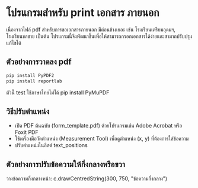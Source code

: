 # โปรแกรมสำหรับ print เอกสาร ภายนอก
เนื่องจากไฟล์ pdf สำหรับการขอเอกสารภายนอก มีค่อนข้างเยอะ เช่น โรงเรียนเตรียมอุดมฯ, โรงเรียนชลชาย เป็นต้น
โปรแกรมนี้จึงพัฒนาขึ้นเพื่อให้สามารถกรอกเอกสารได้ง่ายและสามาถปรับปรุงแก้ไขได้
## ตัวอย่างการวาดลง pdf
```python
pip install PyPDF2
pip install reportlab

```

ตัวนี้ test ใช้ภาษาไทยไม่ได้
pip install PyMuPDF
## วิธีปรับตำแหน่ง
* เปิด PDF ต้นฉบับ (form_template.pdf) ด้วยโปรแกรมเช่น Adobe Acrobat หรือ Foxit PDF
* ใช้เครื่องมือวัดตำแหน่ง (Measurement Tool) เพื่อดูตำแหน่ง (x, y) ที่ต้องการใส่ข้อความ
* ปรับตำแหน่งในลิสต์ text_positions
## ตัวอย่างการปรับข้อความให้กึ่งกลางหรือขวา
วางข้อความกึ่งกลางหน้า:
c.drawCentredString(300, 750, "ข้อความกึ่งกลาง")

